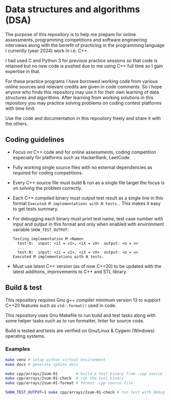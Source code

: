 Data structures and algorithms (DSA)
====================================

The purpose of this repository is to help me prepare for online assessments,
programming competitions and software engineering interviews along with the
benefit of practicing in the programming language I currently (year 2024) work
in i.e. C++.

I had used C and Python 3 for previous practice sessions so that code is
retained but no new code is pushed due to me using C++ full time so I gain
expertise in that.

For these practice programs I have borrowed working code from various online
sources and relevant credits are given in code comments. So I hope anyone who
finds this repository may use it for their own learning of data structures and
algorithms. After learning from working solutions in this repository you may
practice solving problems on coding contest platforms with time limit.

Use the code and documentation in this repository freely and share it with the
others.

Coding guidelines
-----------------

* Focus on C++ code and for online assessments, coding competition especially
  for platforms such as HackerRank, LeetCode.
* Fully working single source files with no external dependencies as required
  for coding competitions.
* Every C++ source file must build & run as a single file target the focus is
  on solving the problem correctly.
* Each C++ compiled binary must output test result as a single line in this
  format `Executed M implementations with N tests.`. This makes it easy to
  get tests summary.
* For debugging each binary must print test name, test case number with input
  and output in this format and only when enabled with environment variable
  `SHOW_TEST_OUTPUT`:

  ```text
  Testing implementation M <Name>
    test-0:  input: <i1 = v1>, <iX = vX>  output: <o = v>
    ...
    test-N:  input: <i1 = v1>, <iX = vX>  output: <o = v>
  Executed M implementations with N tests.
  ```

* Must use latest C++ version (as of now C++20) to be updated with the latest
  additions, improvements to C++ and STL library.

Build & test
------------

This repository requires Gnu g++ compiler minimum version 13 to support C++20
features such as `std::format()` used in code.

This repository uses Gnu Makefile to run build and test tasks along with some
helper tasks such as to run formatter, linter for source code.

Build is tested and tests are verified on Gnu/Linux & Cygwin (Windows)
operating systems.

### Examples

```bash
make venv # setup python virtual environment
make docs # generate sphinx docs

make cpp/arrays/2sum-01        # build a test binary from .cpp source file
make cpp/arrays/2sum-01-check  # run the test binary
make cpp/arrays/2sum-01-format # format .cpp source file

SHOW_TEST_OUTPUT=1 make cpp/arrays/2sum-01-check # run test with debug output
```
